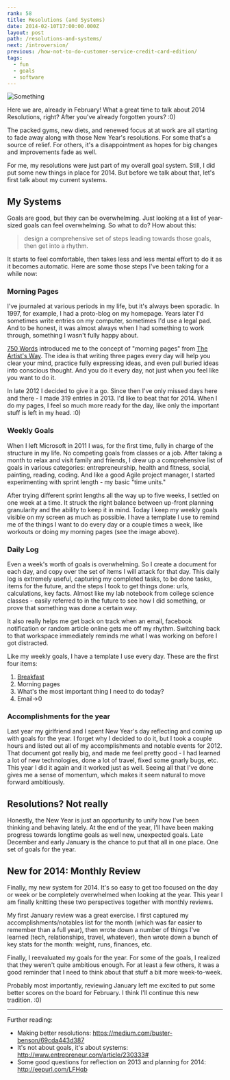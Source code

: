 ```yaml
---
rank: 58
title: Resolutions (and Systems)
date: 2014-02-10T17:00:00.000Z
layout: post
path: /resolutions-and-systems/
next: /introversion/
previous: /how-not-to-do-customer-service-credit-card-edition/
tags:
  - fun
  - goals
  - software
---
```



![Something](https://static.sinap.ps/blog/2014/Feb/SublimeText_and_System.png)

Here we are, already in February! What a great time to talk about 2014 Resolutions, right? After you've already forgotten yours? :0)

The packed gyms, new diets, and renewed focus at at work are all starting to fade away along with those New Year's resolutions. For some that's a source of relief. For others, it's a disappointment as hopes for big changes and improvements fade as well.

For me, my resolutions were just part of my overall goal system. Still, I did put some new things in place for 2014. But before we talk about that, let's first talk about my current systems.

<div class='fold'></div>

## My Systems

Goals are good, but they can be overwhelming. Just looking at a list of year-sized goals can feel overwhelming. So what to do? How about this:

> design a comprehensive set of steps leading towards those goals, then get into a rhythm.

It starts to feel comfortable, then takes less and less mental effort to do it as it becomes automatic. Here are some those steps I've been taking for a while now:

### Morning Pages

I've journaled at various periods in my life, but it's always been sporadic. In 1997, for example, I had a proto-blog on my homepage. Years later I'd sometimes write entries on my computer, sometimes I'd use a legal pad. And to be honest, it was almost always when I had something to work through, something I wasn't fully happy about.

[750 Words](http://750words.com/) introduced me to the concept of "morning pages" from [The Artist's Way](http://www.amazon.com/The-Artists-Way-Julia-Cameron/dp/1585421464). The idea is that writing three pages every day will help you clear your mind, practice fully expressing ideas, and even pull buried ideas into conscious thought. And you do it every day, not just when you feel like you want to do it.

In late 2012 I decided to give it a go. Since then I've only missed days here and there - I made 319 entries in 2013. I'd like to beat that for 2014. When I do my pages, I feel so much more ready for the day, like only the important stuff is left in my head. :0)

### Weekly Goals

When I left Microsoft in 2011 I was, for the first time, fully in charge of the structure in my life. No competing goals from classes or a job. After taking a month to relax and visit family and friends, I drew up a comprehensive list of goals in various categories: entrepreneurship, health and fitness, social, painting, reading, coding. And like a good Agile project manager, I started experimenting with sprint length - my basic "time units."

After trying different sprint lengths all the way up to five weeks, I settled on one week at a time. It struck the right balance between up-front planning granularity and the ability to keep it in mind. Today I keep my weekly goals visible on my screen as much as possible. I have a template I use to remind me of the things I want to do every day or a couple times a week, like workouts or doing my morning pages (see the image above).

### Daily Log

Even a week's worth of goals is overwhelming. So I create a document for each day, and copy over the set of items I will attack for that day. This daily log is extremely useful, capturing my completed tasks, to be done tasks, items for the future, and the steps I took to get things done: urls, calculations, key facts. Almost like my lab notebook from college science classes - easily referred to in the future to see how I did something, or prove that something was done a certain way.

It also really helps me get back on track when an email, facebook notification or random article online gets me off my rhythm. Switching back to that workspace immediately reminds me what I was working on before I got distracted.

Like my weekly goals, I have a template I use every day. These are the first four items:

1. [Breakfast](/my-standard-breakfast/)
2. Morning pages
3. What's the most important thing I need to do today?
4. Email->0

### Accomplishments for the year

Last year my girlfriend and I spent New Year's day reflecting and coming up with goals for the year. I forget why I decided to do it, but I took a couple hours and listed out all of my accomplishments and notable events for 2012. That document got really big, and made me feel pretty good - I had learned a lot of new technologies, done a lot of travel, fixed some gnarly bugs, etc. This year I did it again and it worked just as well. Seeing all that I've done gives me a sense of momentum, which makes it seem natural to move forward ambitiously.

## Resolutions? Not really

Honestly, the New Year is just an opportunity to unify how I've been thinking and behaving lately. At the end of the year, I'll have been making progress towards longtime goals as well new, unexpected goals. Late December and early January is the chance to put that all in one place. One set of goals for the year.

## New for 2014: Monthly Review

Finally, my new system for 2014. It's so easy to get too focused on the day or week or be completely overwhelmed when looking at the year. This year I am finally knitting these two perspectives together with monthly reviews.

My first January review was a great exercise. I first captured my accomplishments/notables list for the month (which was far easier to remember than a full year), then wrote down a number of things I've learned (tech, relationships, travel, whatever), then wrote down a bunch of key stats for the month: weight, runs, finances, etc.

Finally, I reevaluated my goals for the year. For some of the goals, I realized that they weren't quite ambitious enough. For at least a few others, it was a good reminder that I need to think about that stuff a bit more week-to-week.

Probably most importantly, reviewing January left me excited to put some better scores on the board for February. I think I'll continue this new tradition. :0)

---

Further reading:

* Making better resolutions: https://medium.com/buster-benson/69cda443d387
* It's not about goals, it's about systems: http://www.entrepreneur.com/article/230333#
* Some good questions for reflection on 2013 and planning for 2014: http://eepurl.com/LFHqb
